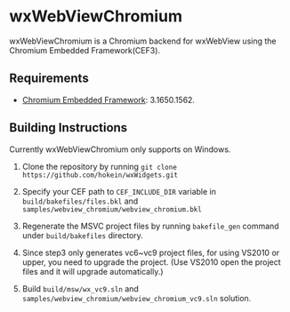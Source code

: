 # wxWebViewChromium

wxWebViewChromium is a Chromium backend for wxWebView using the Chromium
Embedded Framework(CEF3).

## Requirements

* [Chromium Embedded Framework][1]: 3.1650.1562.

## Building Instructions 

Currently wxWebViewChromium only supports on Windows.

1. Clone the repository by running `git clone https://github.com/hokein/wxWidgets.git` 

2. Specify your CEF path to `CEF_INCLUDE_DIR` variable in `build/bakefiles/files.bkl` and `samples/webview_chromium/webview_chromium.bkl`

3. Regenerate the MSVC project files by running `bakefile_gen` command under `build/bakefiles` directory.

4. Since step3 only generates vc6~vc9 project files, for using VS2010 or upper, you need to upgrade the project.
(Use VS2010 open the project files and it will upgrade automatically.)

5. Build `build/msw/wx_vc9.sln` and `samples/webview_chromium/webview_chromium_vc9.sln` solution.

[1]: http://code.google.com/p/chromiumembedded/
